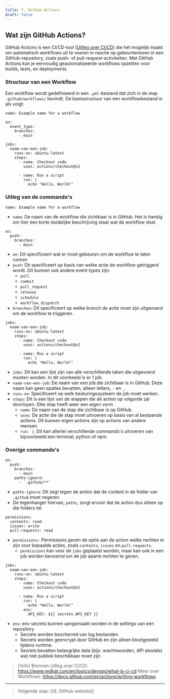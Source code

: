 ```yaml
---
title: 7. GitHub Actions
draft: false
---
```

## Wat zijn GitHub Actions?

GitHub Actions is een CI/CD-tool ([Uitleg over CI/CD](https://www.redhat.com/en/topics/devops/what-is-ci-cd)) die het mogelijk maakt om automatisch workflows uit te voeren in reactie op gebeurtenissen in een GitHub-repository, zoals push- of pull-request-activiteiten. Met GitHub Actions kun je eenvoudig geautomatiseerde workflows opzetten voor builds, tests, en deployments.

### Structuur van een Workflow
Een workflow wordt gedefinieerd in een `.yml`-bestand dat zich in de map `.github/workflows/` bevindt. De basisstructuur van een workflowbestand is als volgt:

```
name: Example name for a workflow

on:
  event_type: 
    branches:
      - main  

jobs:  
  naam-van-een-job: 
    runs-on: ubuntu-latest  
    steps:  
      - name: Checkout code  
        uses: actions/checkout@v2  
      
      - name: Run a script
        run: |
          echo "Hello, World!"

```

### Uitleg van de commando's
```
name: Example name for a workflow
```
- `name`: De naam van de workflow die zichtbaar is in GitHub. Het is handig om hier een korte duidelijke beschrijving staat wat de workflow doet.

```
on:
  push:  
    branches:
      - main  
```
- `on`: Dit specificeert wat er moet gebeuren om de workflow te laten runnen
- `push`: Dit specificeert op basis van welke actie de workflow getriggerd wordt.
	Dit kunnen ook andere event types zijn:
	- `pull`
	- `commit`
	- `pull_request`
	- `release`
	- `schedule`
	- `workflow_dispatch`
- `branches`: Dit specificeert op welke branch de actie moet zijn uitgevoerd om de workflow te triggeren.

```
jobs:  
  naam-van-een-job: 
    runs-on: ubuntu-latest  
    steps:  
      - name: Checkout code  
        uses: actions/checkout@v2  
      
      - name: Run a script
        run: |
          echo "Hello, World!"
```
- `jobs`: Dit kan een lijst zijn van alle verschillende taken die uitgevoerd moeten worden. In dit voorbeeld is er 1 job.
- `naam-van-een-job`: De naam van een job die zichtbaar is in GitHub. Deze naam kan geen spaties bevatten, alleen letters, `-` en `_`.
- `runs-on`: Specificeert op welk besturingssysteem de job moet werken.
- `steps`: Dit is een lijst van de stappen die de action op volgorde zal doorlopen. Elke stap heeft weer een eigen vorm
	- `name`: De naam van de stap die zichtbaar is op GitHub.
	- `uses`:  De actie die de stap moet uitvoeren op basis van al bestaande actions. Dit kunnen eigen actions zijn op actions van andere mensen.
	- `run: |`: Dit kan allerlei verschillende commando's uitvoeren van bijvoorbeeld een terminal, python of npm.

### Overige commando's 
```
on:
  push: 
    branches:
      - main 
    paths-ignore:
	  - `.github/**`  
```
- `paths-ignore`: Dit zegt tegen de action dat de content in de folder van `.github` moet negeren.
- De tegenhanger hiervan, `paths`,  zorgt ervoor dat de action dus alleen op die folders let.


```
permissions: 
  contents: read 
  issues: write 
  pull-requests: read 
```
- `permissions:` Permissions geven de optie aan de action welke rechten er zijn voor bepaalde acties, zoals `contents`, `issues` en `pull-requests`.
	- `permissions` kan voor de `jobs` geplaatst worden, maar kan ook in een job worden benoemd om de job aparte rechten te geven.

```
jobs:  
  naam-van-een-job: 
    runs-on: ubuntu-latest  
    steps:  
      - name: Checkout code  
        uses: actions/checkout@v2  
      
      - name: Run a script
        run: |
          echo "Hello, World!"
		env: 
		  API_KEY: ${{ secrets.API_KEY }} 
```
- `env`: env secrets kunnen aangemaakt worden in de settings van een repository
	- Secrets worden beschermd van log bestanden.
	- Secrets worden geencrypt door GitHub en zijn alleen blootgesteld tijdens runtime.
	- Secrets bevatten belangrijke data (bijv. wachtwoorden, API sleutels) wat niet publiek beschikbaar moet zijn

> [!info] Bronnen
> Uitleg over CI/CD: https://www.redhat.com/en/topics/devops/what-is-ci-cd
> Meer over Workflows: https://docs.github.com/en/actions/writing-workflows

---

> Volgende stap: [[8. GitHub website]]


